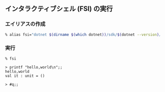 ## インタラクティブシェル (FSI) の実行

### エイリアスの作成

````sh
% alias fsi="dotnet $(dirname $(which dotnet))/sdk/$(dotnet --version)/FSharp/fsi.exe --nologo"
````

### 実行

````
% fsi

> printf "hello,world\n";;
hello,world
val it : unit = ()

> #q;;
````

